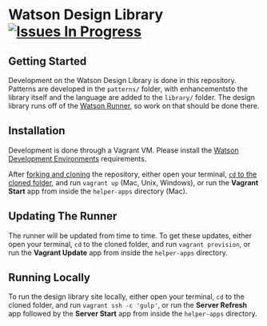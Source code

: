 # Watson Design Library [![Issues In Progress](https://badge.waffle.io/ibm-watson/patterns.svg?label=In%20Progress&title=Issues%20In%20Progress)](http://waffle.io/ibm-watson/patterns)


## Getting Started

Development on the Watson Design Library is done in this repository. Patterns are developed in the `patterns/` folder, with enhancementsto the library itself and the language are added to the `library/` folder. The design library runs off of the [Watson Runner](https://github.com/IBM-Watson/runner), so work on that should be done there.

## Installation

Development is done through a Vagrant VM. Please install the [Watson Development Environments](https://github.com/IBM-Watson/environments/blob/gh-pages/README.md#ibm-watson-development-environments) requirements.

After [forking and cloning](https://guides.github.com/activities/forking/) the repository, either open your terminal, [`cd` to the cloned folder](http://blog.teamtreehouse.com/introduction-to-the-mac-os-x-command-line), and run `vagrant up` (Mac, Unix, Windows), or run the **Vagrant Start** app from inside the `helper-apps` directory (Mac).

## Updating The Runner

The runner will be updated from time to time. To get these updates, either open your terminal, `cd` to the cloned folder, and run `vagrant provision`, or run the **Vagrant Update** app from inside the `helper-apps` directory.

## Running Locally

To run the design library site locally, either open your terminal, `cd` to the cloned folder, and run `vagrant ssh -c 'gulp'`, or run the **Server Refresh** app followed by the **Server Start** app from inside the `helper-apps` directory.
